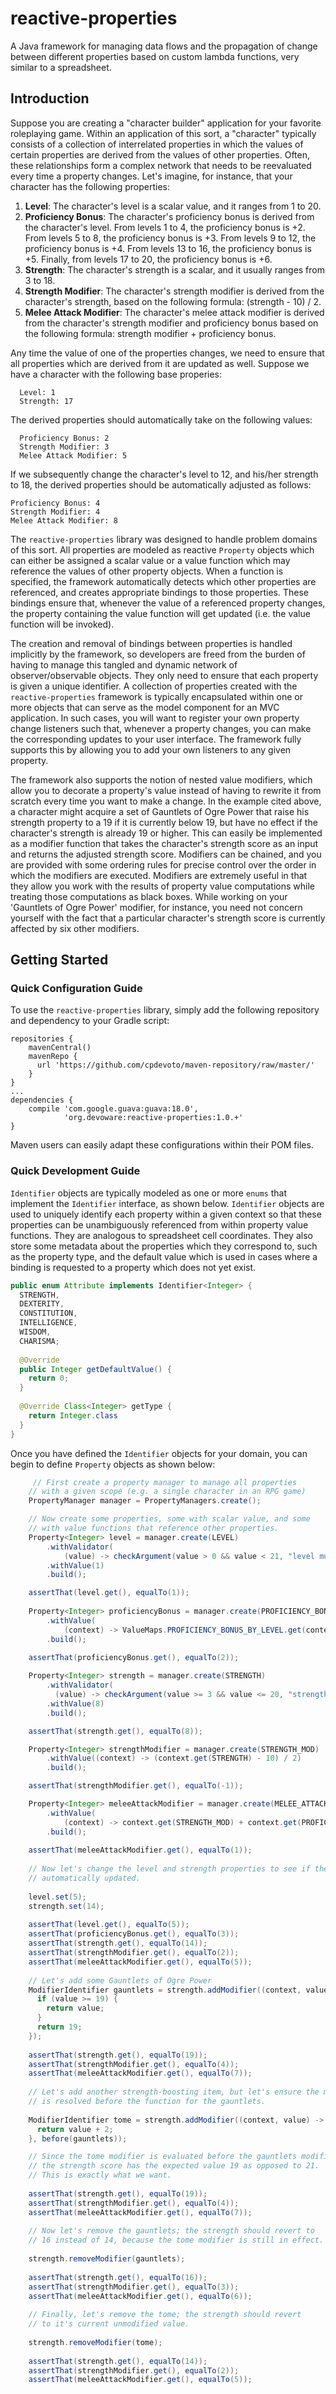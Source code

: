 # reactive-properties
A Java framework for managing data flows and the propagation of change between different properties based on custom lambda functions, very similar to a spreadsheet.

## Introduction

Suppose you are creating a "character builder" application for your favorite roleplaying game. Within an application of this sort, a "character" typically consists of a collection of interrelated properties in which the values of certain properties are derived from the values of other properties. Often, these relationships form a complex network that needs to be reevaluated every time a property changes. Let's imagine, for instance, that your character has the following properties:

1. **Level**: The character's level is a scalar value, and it ranges from 1 to 20.
2. **Proficiency Bonus**: The character's proficiency bonus is derived from the character's level. From levels 1 to 4, the proficiency bonus is +2. From levels 5 to 8, the proficiency bonus is +3. From levels 9 to 12, the proficiency bonus is +4. From levels 13 to 16, the proficiency bonus is +5. Finally, from levels 17 to 20, the proficiency bonus is +6.
3. **Strength**: The character's strength is a scalar, and it usually ranges from 3 to 18.
4. **Strength Modifier**: The character's strength modifier is derived from the character's strength, based on the following formula: (strength - 10) / 2.
5. **Melee Attack Modifier**: The character's melee attack modifier is derived from the character's strength modifier and proficiency bonus based on the following formula: strength modifier + proficiency bonus.

Any time the value of one of the properties changes, we need to ensure that all properties which are derived from it are updated as well. Suppose we have a character with the following base properies:

```
  Level: 1
  Strength: 17
```
The derived properties should automatically take on the following values:

```
  Proficiency Bonus: 2
  Strength Modifier: 3
  Melee Attack Modifier: 5
```
If we subsequently change the character's level to 12, and his/her strength to 18, the derived properties should be automatically adjusted as follows:

```
Proficiency Bonus: 4
Strength Modifier: 4
Melee Attack Modifier: 8
```
The `reactive-properties` library was designed to handle problem domains of this sort. All properties are modeled as reactive `Property` objects which can either be assigned a scalar value or a value function which may reference the values of other property objects. When a function is specified, the framework automatically detects which other properties are referenced, and creates appropriate bindings to those properties. These bindings ensure that, whenever the value of a  referenced property changes, the property containing the value function will get updated (i.e. the value function will be invoked).  

The creation and removal of bindings between properties is handled implicitly by the framework, so developers are freed from the burden of having to manage this tangled and dynamic network of observer/observable objects. They only need to ensure that each property is given a unique identifier. A collection of properties created with the `reactive-properties` framework is typically encapsulated within one or more objects that can serve as the model component for an MVC application.  In such cases, you will want to register your own property change listeners such that, whenever a property changes, you can make the corresponding updates to your user interface. The framework fully supports this by allowing you to add your own listeners to any given property.

The framework also supports the notion of nested value modifiers, which allow you to decorate a property's value instead of having to rewrite it from scratch every time you want to make a change. In the example cited above, a character might acquire a set of Gauntlets of Ogre Power that raise his strength property to a 19 if it is currently below 19, but have no effect if the character's strength is already 19 or higher. This can easily be implemented as a modifier function that takes the character's strength score as an input and returns the adjusted strength score. Modifiers can be chained, and you are provided with some ordering rules for precise control over the order in which the modifiers are executed. Modifiers are extremely useful in that they allow you work with the results of property value computations while treating those computations as black boxes. While working on your 'Gauntlets of Ogre Power' modifier, for instance, you need not concern yourself with the fact that a particular character's strength score is currently affected by six other modifiers. 

## Getting Started
### Quick Configuration Guide
To use the `reactive-properties` library, simply add the following repository and dependency to your Gradle script:
```
repositories {
    mavenCentral() 
    mavenRepo {
      url 'https://github.com/cpdevoto/maven-repository/raw/master/'
    }
}
...
dependencies {
    compile 'com.google.guava:guava:18.0',
            'org.devoware:reactive-properties:1.0.+'
}
```
Maven users can easily adapt these configurations within their POM files.

### Quick Development Guide
`Identifier` objects are typically modeled as one or more `enums` that implement the `Identifier` interface, as shown below.  `Identifier` objects are used to uniquely identify each property within a given context so that these properties can be unambiguously referenced from within property value functions. They are analogous to spreadsheet cell coordinates.  They also store some metadata about the properties which they correspond to, such as the property type, and the default value which is used in cases where a binding is requested to a property which does not yet exist.

```java
public enum Attribute implements Identifier<Integer> {
  STRENGTH, 
  DEXTERITY, 
  CONSTITUTION, 
  INTELLIGENCE, 
  WISDOM, 
  CHARISMA;
  
  @Override
  public Integer getDefaultValue() {
    return 0;
  }
  
  @Override Class<Integer> getType {
    return Integer.class
  }
}
```
Once you have defined the `Identifier` objects for your domain, you can begin to define `Property` objects as shown below:

```java
     // First create a property manager to manage all properties
    // with a given scope (e.g. a single character in an RPG game)
    PropertyManager manager = PropertyManagers.create();

    // Now create some properties, some with scalar value, and some
    // with value functions that reference other properties.
    Property<Integer> level = manager.create(LEVEL)
        .withValidator(
            (value) -> checkArgument(value > 0 && value < 21, "level must be between 1 and 20"))
        .withValue(1)
        .build();

    assertThat(level.get(), equalTo(1)); 
    
    Property<Integer> proficiencyBonus = manager.create(PROFICIENCY_BONUS)
        .withValue(
            (context) -> ValueMaps.PROFICIENCY_BONUS_BY_LEVEL.get(context.get(LEVEL)))
        .build();
    
    assertThat(proficiencyBonus.get(), equalTo(2));        

    Property<Integer> strength = manager.create(STRENGTH)
        .withValidator(
          (value) -> checkArgument(value >= 3 && value <= 20, "strength must be between 3 and 20"))
        .withValue(8)   
        .build();

    assertThat(strength.get(), equalTo(8));        

    Property<Integer> strengthModifier = manager.create(STRENGTH_MOD)
        .withValue((context) -> (context.get(STRENGTH) - 10) / 2)
        .build();

    assertThat(strengthModifier.get(), equalTo(-1));        

    Property<Integer> meleeAttackModifier = manager.create(MELEE_ATTACK_MOD)
        .withValue(
            (context) -> context.get(STRENGTH_MOD) + context.get(PROFICIENCY_BONUS))
        .build();
    
    assertThat(meleeAttackModifier.get(), equalTo(1));    
        
    // Now let's change the level and strength properties to see if the derived properties are
    // automatically updated.
    
    level.set(5);
    strength.set(14);
    
    assertThat(level.get(), equalTo(5));
    assertThat(proficiencyBonus.get(), equalTo(3));
    assertThat(strength.get(), equalTo(14));
    assertThat(strengthModifier.get(), equalTo(2));
    assertThat(meleeAttackModifier.get(), equalTo(5));
    
    // Let's add some Gauntlets of Ogre Power
    ModifierIdentifier gauntlets = strength.addModifier((context, value) -> {
      if (value >= 19) {
        return value;
      }
      return 19;
    });
    
    assertThat(strength.get(), equalTo(19));
    assertThat(strengthModifier.get(), equalTo(4));
    assertThat(meleeAttackModifier.get(), equalTo(7));
    
    // Let's add another strength-boosting item, but let's ensure the modifier function
    // is resolved before the function for the gauntlets.
    
    ModifierIdentifier tome = strength.addModifier((context, value) -> {
      return value + 2;
    }, before(gauntlets));

    // Since the tome modifier is evaluated before the gauntlets modifier,
    // the strength score has the expected value 19 as opposed to 21. 
    // This is exactly what we want.
    
    assertThat(strength.get(), equalTo(19)); 
    assertThat(strengthModifier.get(), equalTo(4));
    assertThat(meleeAttackModifier.get(), equalTo(7));
    
    // Now let's remove the gauntlets; the strength should revert to
    // 16 instead of 14, because the tome modifier is still in effect.
    
    strength.removeModifier(gauntlets);
    
    assertThat(strength.get(), equalTo(16)); 
    assertThat(strengthModifier.get(), equalTo(3));
    assertThat(meleeAttackModifier.get(), equalTo(6));
    
    // Finally, let's remove the tome; the strength should revert
    // to it's current unmodified value.
    
    strength.removeModifier(tome);
    
    assertThat(strength.get(), equalTo(14)); 
    assertThat(strengthModifier.get(), equalTo(2));
    assertThat(meleeAttackModifier.get(), equalTo(5));
```








